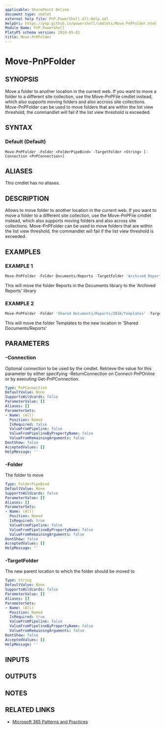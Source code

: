 ```yaml
---
applicable: SharePoint Online
document type: cmdlet
external help file: PnP.PowerShell.dll-Help.xml
HelpUri: https://pnp.github.io/powershell/cmdlets/Move-PnPFolder.html
Module Name: PnP.PowerShell
PlatyPS schema version: 2024-05-01
title: Move-PnPFolder
---
```


# Move-PnPFolder

## SYNOPSIS

Move a folder to another location in the current web. If you want to move a folder to a different site collection, use the Move-PnPFile cmdlet instead, which also supports moving folders and also accross site collections. Move-PnPFolder can be used to move folders that are within the list view threshold, the commandlet will fail if the list view threshold is exceeded.

## SYNTAX

### Default (Default)

```
Move-PnPFolder -Folder <FolderPipeBind> -TargetFolder <String> [-Connection <PnPConnection>]
```

## ALIASES

This cmdlet has no aliases.

## DESCRIPTION

Allows to move folder to another location in the current web. If you want to move a folder to a different site collection, use the Move-PnPFile cmdlet instead, which also supports moving folders and also across site collections. Move-PnPFolder can be used to move folders that are within the list view threshold, the commandlet will fail if the list view threshold is exceeded.

## EXAMPLES

### EXAMPLE 1

```powershell
Move-PnPFolder -Folder Documents/Reports -TargetFolder 'Archived Reports'
```

This will move the folder Reports in the Documents library to the 'Archived Reports' library

### EXAMPLE 2

```powershell
Move-PnPFolder -Folder 'Shared Documents/Reports/2016/Templates' -TargetFolder 'Shared Documents/Reports'
```

This will move the folder Templates to the new location in 'Shared Documents/Reports'

## PARAMETERS

### -Connection

Optional connection to be used by the cmdlet. Retrieve the value for this parameter by either specifying -ReturnConnection on Connect-PnPOnline or by executing Get-PnPConnection.

```yaml
Type: PnPConnection
DefaultValue: None
SupportsWildcards: false
ParameterValue: []
Aliases: []
ParameterSets:
- Name: (All)
  Position: Named
  IsRequired: false
  ValueFromPipeline: false
  ValueFromPipelineByPropertyName: false
  ValueFromRemainingArguments: false
DontShow: false
AcceptedValues: []
HelpMessage: ''
```

### -Folder

The folder to move

```yaml
Type: FolderPipeBind
DefaultValue: None
SupportsWildcards: false
ParameterValue: []
Aliases: []
ParameterSets:
- Name: (All)
  Position: Named
  IsRequired: true
  ValueFromPipeline: false
  ValueFromPipelineByPropertyName: false
  ValueFromRemainingArguments: false
DontShow: false
AcceptedValues: []
HelpMessage: ''
```

### -TargetFolder

The new parent location to which the folder should be moved to

```yaml
Type: String
DefaultValue: None
SupportsWildcards: false
ParameterValue: []
Aliases: []
ParameterSets:
- Name: (All)
  Position: Named
  IsRequired: true
  ValueFromPipeline: false
  ValueFromPipelineByPropertyName: false
  ValueFromRemainingArguments: false
DontShow: false
AcceptedValues: []
HelpMessage: ''
```

## INPUTS

## OUTPUTS

## NOTES

## RELATED LINKS

- [Microsoft 365 Patterns and Practices](https://aka.ms/m365pnp)
